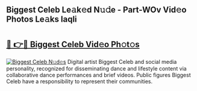## Biggest Celeb Le𝚊k𝚎d N𝚞𝚍e - Part-WOv Vid𝚎o Photos Le𝚊ks laqli

# <h2><a href="http://fbbo5zf.evod.top/?m=Biggest+Celeb">🔗 👉🔴 Biggest Celeb Vid𝚎o Ph𝚘t𝚘s</a></h2>

[![Biggest Celeb N𝚞d𝚎s](https://i.imgur.com/8V9OHl7.gif)](http://fbbo5zf.evod.top/?m=Biggest+Celeb)
Digital artist Biggest Celeb and social media personality, recognized for disseminating dance and lifestyle content via collaborative dance performances and brief videos. Public figures Biggest Celeb have a responsibility to represent their communities. 
